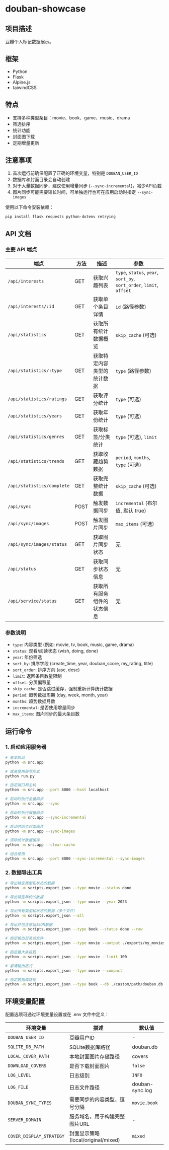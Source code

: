 # douban-showcase
## 项目描述
豆瓣个人标记数据展示。

## 框架
- Python
- Flask
- Alpine.js
- taiwindCSS

## 特点
- 支持多种类型条目：movie、book、game、music、drama
- 筛选排序
- 统计功能
- 封面图下载
- 定期增量更新

## 注意事项

1. 首次运行前确保配置了正确的环境变量，特别是 `DOUBAN_USER_ID`
2. 数据库和封面目录会自动创建
3. 对于大量数据同步，建议使用增量同步 (`--sync-incremental`)，减少API负载
4. 图片同步可能需要较长时间，可单独运行也可在应用启动时指定 `--sync-images`

使用以下命令安装依赖：

```bash
pip install flask requests python-dotenv retrying
```

## API 文档

### 主要 API 端点

| 端点                      | 方法 | 描述                        | 参数                                |
|--------------------------|-----|----------------------------|-------------------------------------|
| `/api/interests`         | GET | 获取兴趣列表                  | `type`, `status`, `year`, `sort_by`, `sort_order`, `limit`, `offset` |
| `/api/interests/:id`     | GET | 获取单个条目详情              | `id` (路径参数)                      |
| `/api/statistics`        | GET | 获取所有统计数据概览            | `skip_cache` (可选)                 |
| `/api/statistics/:type`  | GET | 获取特定内容类型的统计数据       | `type` (路径参数)                    |
| `/api/statistics/ratings`| GET | 获取评分统计                 | `type` (可选)                       |
| `/api/statistics/years`  | GET | 获取年份统计                 | `type` (可选)                       |
| `/api/statistics/genres` | GET | 获取标签/分类统计              | `type` (可选), `limit`              |
| `/api/statistics/trends` | GET | 获取收藏趋势数据              | `period`, `months`, `type` (可选)    |
| `/api/statistics/complete`| GET | 获取完整统计数据              | `skip_cache` (可选)                 |
| `/api/sync`              | POST | 触发数据同步                 | `incremental` (布尔值, 默认 true)     |
| `/api/sync/images`       | POST | 触发图片同步                 | `max_items` (可选)                  |
| `/api/sync/images/status`| GET | 获取图片同步状态              | 无                                 |
| `/api/status`            | GET | 获取同步状态信息              | 无                                 |
| `/api/service/status`    | GET | 获取所有服务组件的状态信息      | 无                                 |

### 参数说明

- `type`: 内容类型 (例如: movie, tv, book, music, game, drama)
- `status`: 观看/阅读状态 (wish, doing, done)
- `year`: 年份筛选
- `sort_by`: 排序字段 (create_time, year, douban_score, my_rating, title)
- `sort_order`: 排序方向 (asc, desc)
- `limit`: 返回条目数量限制
- `offset`: 分页偏移量
- `skip_cache`: 是否跳过缓存，强制重新计算统计数据
- `period`: 趋势数据周期 (day, week, month, year)
- `months`: 趋势数据月数
- `incremental`: 是否使用增量同步
- `max_items`: 图片同步的最大条目数

## 运行命令

### 1. 启动应用服务器

```bash
# 基本启动
python -m src.app

# 或者使用简写形式
python run.py

# 指定端口和主机
python -m src.app --port 8000 --host localhost

# 启动时执行全量同步
python -m src.app --sync

# 启动时执行增量同步
python -m src.app --sync-incremental

# 启动时同步封面图片
python -m src.app --sync-images

# 清除统计数据缓存
python -m src.app --clear-cache

# 组合使用
python -m src.app --port 8000 --sync-incremental --sync-images
```

### 2. 数据导出工具

```bash
# 导出特定类型和状态的数据
python -m scripts.export_json --type movie --status done

# 导出特定年份的数据
python -m scripts.export_json --type movie --year 2023

# 导出所有类型和状态的数据（多个文件）
python -m scripts.export_json --all

# 导出并包含原始JSON数据
python -m scripts.export_json --type book --status done --raw

# 指定输出目录或文件
python -m scripts.export_json --type movie --output ./exports/my_movies.json

# 指定最大条目数
python -m scripts.export_json --type movie --limit 100

# 紧凑输出格式
python -m scripts.export_json --type movie --compact

# 指定数据库路径
python -m scripts.export_json --type book --db ./custom/path/douban.db
```


## 环境变量配置

配置选项可通过环境变量设置或在 .env 文件中定义：

| 环境变量 | 描述 | 默认值 |
|---------|------|---------|
| `DOUBAN_USER_ID` | 豆瓣用户ID | - |
| `SQLITE_DB_PATH` | SQLite数据库路径 | douban.db |
| `LOCAL_COVER_PATH` | 本地封面图片存储路径 | covers |
| `DOWNLOAD_COVERS` | 是否下载封面图片 | `false` |
| `LOG_LEVEL` | 日志级别 | `INFO` |
| `LOG_FILE` | 日志文件路径 | douban-sync.log |
| `DOUBAN_SYNC_TYPES` | 需要同步的内容类型，逗号分隔 | `movie,book` |
| `SERVER_DOMAIN` | 服务域名，用于构建完整图片URL | - |
| `COVER_DISPLAY_STRATEGY` | 封面显示策略 (local/original/mixed) | `mixed` |


